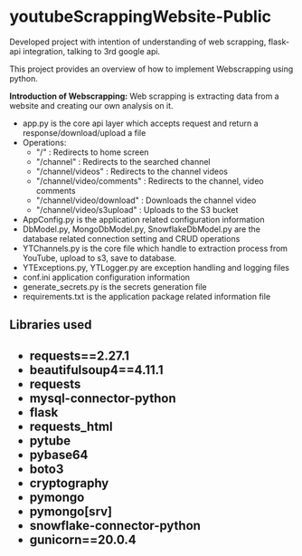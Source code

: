 # youtubeScrappingWebsite-Public
Developed project with intention of understanding of web scrapping, flask-api integration, talking to 3rd google api.

This project provides an overview of how to implement Webscrapping using python.

**Introduction of Webscrapping:** Web scrapping is extracting data from a website and creating our own analysis on it.

<ul>
<li>app.py is the core api layer which accepts request and return a response/download/upload a file</li>
  <li>Operations:
    <ul>
      <li>"/" : Redirects to home screen</li>
      <li>"/channel" : Redirects to the searched channel</li>
      <li>"/channel/videos" : Redirects to the channel videos</li>
      <li>"/channel/video/comments" : Redirects to the channel, video comments</li>
      <li>"/channel/video/download" : Downloads the channel video</li>
      <li>"/channel/video/s3upload" : Uploads to the S3 bucket</li>
    </ul>
  </li>
  <li>AppConfig.py is the application related configuration information</li>
  <li>DbModel.py, MongoDbModel.py, SnowflakeDbModel.py are the database related connection setting and CRUD operations</li>
  <li>YTChannels.py is the core file which handle to extraction process from YouTube, upload to s3, save to database.</li>
  <li>YTExceptions.py, YTLogger.py are exception handling and logging files</li>
  <li>conf.ini application configuration information</li>
  <li>generate_secrets.py is the secrets generation file</li>
  <li>requirements.txt is the application package related information file</li>
</ul>

<h2>Libraries used<h2>
<ul>
<li>requests==2.27.1</li>
<li>beautifulsoup4==4.11.1</li>
<li>requests</li>
<li>mysql-connector-python</li>
<li>flask</li>
<li>requests_html</li>
<li>pytube</li>
<li>pybase64</li>
<li>boto3</li>
<li>cryptography</li>
<li>pymongo</li>
<li>pymongo[srv]</li>
<li>snowflake-connector-python</li>
<li>gunicorn==20.0.4</li>
</ul>
